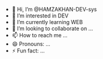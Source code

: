 - 👋 Hi, I’m @HAMZAKHAN-DEV-sys
- 👀 I’m interested in DEV
- 🌱 I’m currently learning WEB
- 💞️ I’m looking to collaborate on ...
- 📫 How to reach me ...
- 😄 Pronouns: ...
- ⚡ Fun fact: ...

<!---
HAMZAKHAN-DEV-sys/HAMZAKHAN-DEV-sys is a ✨ special ✨ repository because its `README.md` (this file) appears on your GitHub profile.
You can click the Preview link to take a look at your changes.
--->
